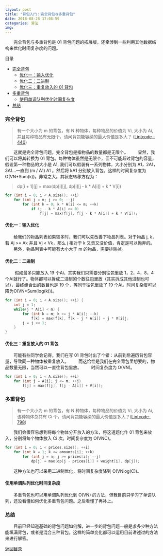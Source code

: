 ```yaml
---
layout: post
title: "背包入门：完全背包与多重背包"
date: 2018-08-28 17:08:59
categories: 算法
img:
---
```


&emsp;&emsp;完全背包与多重背包是 01 背包问题的拓展版，还牵涉到一些利用其他数据结构来优化时间复杂度的问题。

<span id="Content">目录</span>

- [完全背包](#完全背包)
	- [优化一：输入优化](#优化一输入优化)
	- [优化二：二进制](#优化二二进制)
	- [优化三：重复放入的 01 背包](#优化三重复放入的-01-背包)
- [多重背包](#多重背包)
	- [使用单调队列优化时间复杂度](#使用单调队列优化时间复杂度)
- [总结](#总结)

### 完全背包
> 有一个大小为 m 的背包，有 N 种物体，每种物品的价值为 Vi, 大小为 Ai, 并且每种物品有无限个，请问背包能容纳的最大价值是多大？
([Lintcode - 440](https://www.lintcode.com/problem/backpack-iii/description?_from=ladder))

&emsp;&emsp;这就是完全背包问题，完全背包是指物品的数量都是无限个。
&emsp;&emsp;显然，我们可以将其转换为 01 背包。每种物体虽然是无限个，但不可能超过背包的容量，假设第一种物品的大小是 A1, 我们可以假装有一系列物体，大小分别为 A1，2A1，3A1...一直到 (m / A1) A1 。然后将 kA1 分别放入背包。这样的时间复杂度为 O(VN*Sum(k))，非常之大。其状态转移方程为：
> dp[i + 1][j] = max(dp[i][j], dp[i][j - k * A[i]] + k * V[i])

``` C++
for (int i = 0; i < A.size(); ++i)
	for (int j = m; j >= 0; --j)
		for (int k = 0; k * A[i] <= m; ++k)
			if (j - k * A[i] >= 0)
				f[j] = max(f[j], f[j - k * A[i]] + k * V[i]);
``` 
#### 优化一：输入优化
&emsp;&emsp;给我们的物品列表如果较多时，我们可以先改善下物品列表。对于物品 j, k，若 Aj >= Ak 并且 Vj < Vk，那么 j 相对于 k 又贵又没价值，肯定是可以抛弃的。
&emsp;&emsp;另外，物品列表中可能有大小大于 m 的物品，需要排除掉。

#### 优化二：二进制
&emsp;&emsp; 假如最多只能放入 19 个Ai，其实我们只需要分别往包里放 1，2，4，8，4 个Ai就行了。物体都可以拆成二进制的个数往包里放（其实拆成其他进制也可以），最终组合出的数目也是 19 个，等同于往包里放了 19 个Ai。时间复杂度可以降为O(VN*Sum(log(k)))。

``` C++
for (int i = 0; i < A.size(); ++i) {
	int j = 1;
	while(j * A[i] < m) {
		for (int k = m; k >= j * A[i]; --k)
			f[k] = max(f[k], f[k - j * A[i]] + j * V[i]j;
		j = j << 1;
	}
}
```
#### 优化三：重复放入的 01 背包
&emsp;&emsp;可能有些同学会记得，我们在写 01 背包时出了个错：从前到后遍历背包容量，导致同一种物体被重复放入。
&emsp;&emsp;而这恰恰是我们在完全背包里想要的，物品数量无限，当然可以一直往背包里放。
&emsp;&emsp;时间复杂度为 O(VN)。
```C++
for (int i = 0; i < A.size(); ++i)
	for (int j = A[i]; j <= m; ++j)
		f[j] = max(f[j], f[j - A[i]] + V[i]);
```

### 多重背包
> 有一个大小为 m 的背包，有 N 种物体，每种物品的价值为 Vi, 大小为 Ai, 该种物体总共有 Ci 个，请问背包能容纳的最大价值是多大？([Lintcode-798](https://www.lintcode.com/problem/backpack-vii/description))

&emsp;&emsp;我们会很容易想到将每个物体分开放入的方法，将这道题化作 01 背包来放入，分别将每个物体放入 Ci 次。时间复杂度为 O(VNC)。
``` C++
for (int i = 0; i < prices.size(); ++i)
	for (int k = 1; k <= amounts[i]; ++k)
		for (int j = n; j >= prices[i]; --j)
			dp[j] = max(dp[j - prices[i]] + weight[i], dp[j]);
```
&emsp;&emsp;这种方法也可以采用二进制优化，将时间复杂度降到 O(VNlog(C))。

#### 使用单调队列优化时间复杂度

&emsp;&emsp;多重背包也可以用单调队列优化到 O(VN) 的方法，但我目前只学习了单调队列，还没看懂如何优化多重背包问题。之后看懂了再补上。




### 总结
&emsp;&emsp;目前已经知道基础的背包问题如何解，进一步的背包问题一般是求多少种方法能填满背包，或者是混合三种背包。这样的简单变化都可以运用目前讲述过的方法来进行解答。

[返回目录](#Content)